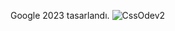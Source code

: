 Google 2023 tasarlandı.
![CssOdev2](https://github.com/AgentsofTime/CSS-ODEV-2/assets/134809616/fccf96d3-4484-4bb7-8b5e-5d82b3c6f853)
